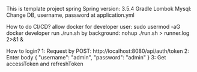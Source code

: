 This is template project spring
Spring version: 3.5.4
Gradle
Lombok
Mysql: Change DB, username, password at application.yml

How to do CI/CD?
allow docker for developer user: sudo usermod -aG docker developer
run ./run.sh by background: nohup ./run.sh > runner.log 2>&1 &

How to login?
1: Request by POST: http://localhost:8080/api/auth/token
2: Enter body { "username": "admin", "password": "admin" }
3: Get accessToken and refreshToken